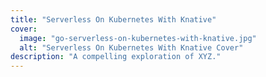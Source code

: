 ```yaml
---
title: "Serverless On Kubernetes With Knative"
cover:
  image: "go-serverless-on-kubernetes-with-knative.jpg"
  alt: "Serverless On Kubernetes With Knative Cover"
description: "A compelling exploration of XYZ."
---
```

